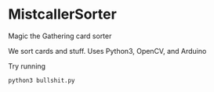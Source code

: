 # MistcallerSorter
Magic the Gathering card sorter

We sort cards and stuff. Uses Python3, OpenCV, and Arduino

Try running 

```
python3 bullshit.py
```
